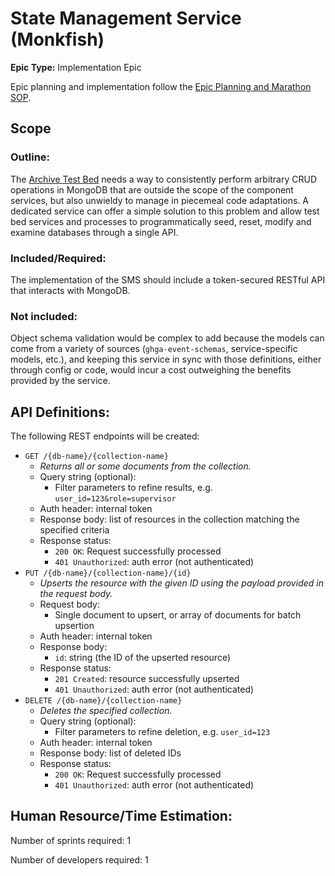 # State Management Service (Monkfish)
**Epic Type:** Implementation Epic

Epic planning and implementation follow the
[Epic Planning and Marathon SOP](https://docs.ghga-dev.de/main/sops/sop001_epic_planning.html).

## Scope
### Outline:
The [Archive Test Bed](https://github.com/ghga-de/archive-test-bed) needs a way to
consistently perform arbitrary CRUD operations
in MongoDB that are outside the scope of the component services, but also unwieldy
to manage in piecemeal code adaptations. A dedicated service can offer a simple
solution to this problem and allow test bed services and processes to programmatically
seed, reset, modify and examine databases through a single API.

### Included/Required:
The implementation of the SMS should include a token-secured RESTful API that interacts
with MongoDB.


### Not included:
Object schema validation would be complex to add because the models can come from a
variety of sources (`ghga-event-schemas`, service-specific models, etc.), and keeping
this service in sync with those definitions, either through config or code, would
incur a cost outweighing the benefits provided by the service.


## API Definitions:

The following REST endpoints will be created:

- `GET /{db-name}/{collection-name}`
  - *Returns all or some documents from the collection.*
  - Query string (optional):
    - Filter parameters to refine results, e.g. `user_id=123&role=supervisor` 
  - Auth header: internal token
  - Response body: list of resources in the collection matching the specified criteria
  - Response status: 
    - `200 OK`: Request successfully processed
    - `401 Unauthorized`: auth error (not authenticated)
- `PUT /{db-name}/{collection-name}/{id}`
  - *Upserts the resource with the given ID using the payload provided in the request body.*
  - Request body:
    - Single document to upsert, or array of documents for batch upsertion
  - Auth header: internal token
  - Response body:
    - `id`: string (the ID of the upserted resource)
  - Response status:
    - `201 Created`: resource successfully upserted
    - `401 Unauthorized`: auth error (not authenticated)
- `DELETE /{db-name}/{collection-name}`
  - *Deletes the specified collection.*
  - Query string (optional):
    - Filter parameters to refine deletion, e.g. `user_id=123`
  - Auth header: internal token
  - Response body: list of deleted IDs
  - Response status: 
    - `200 OK`: Request successfully processed
    - `401 Unauthorized`: auth error (not authenticated)


## Human Resource/Time Estimation:

Number of sprints required: 1

Number of developers required: 1
